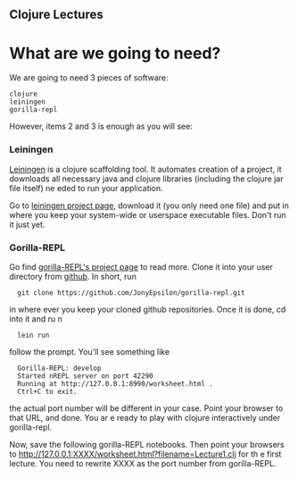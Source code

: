 Clojure Lectures
----------------

What are we going to need?
==========================

We are going to need 3 pieces of software:

    clojure
    leiningen
    gorilla-repl

However, items 2 and 3 is enough as you will see:

### Leiningen

[Leiningen][1] is a clojure scaffolding tool. It automates creation of a project, it downloads all necessary java and clojure libraries (including the clojure jar file itself) ne eded to run your application.

Go to [leiningen project page][1], download it (you only need one file) and put in where you keep your system-wide or userspace executable files. Don't run it just yet.

### Gorilla-REPL

Go find [gorilla-REPL's project page][2] to read more. Clone it into your user directory from [github][3]. In short, run

      git clone https://github.com/JonyEpsilon/gorilla-repl.git

in where ever you keep your cloned github repositories. Once it is done, cd into it and ru n

      lein run

follow the prompt. You'll see something like

      Gorilla-REPL: develop
      Started nREPL server on port 42290
      Running at http://127.0.0.1:8990/worksheet.html .
      Ctrl+C to exit.

the actual port number will be different in your case. Point your browser to that URL, and done. You ar e ready to play with clojure interactively under gorilla-repl.

Now, save the following gorilla-REPL notebooks. Then point your browsers to http://127.0.0.1:XXXX/worksheet.html?filename=Lecture1.clj for th e first lecture. You need to rewrite XXXX as the port number from gorilla-REPL.

[1]: http://leiningen.org/
[2]: http://gorilla-repl.org/
[3]: http://github.com


